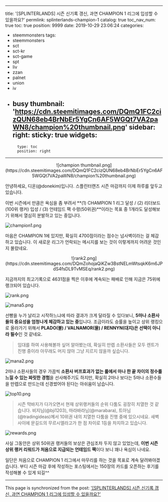 
---
title: '[SPLINTERLANDS] 시즌 신기록 갱신, 과연 CHAMPION 1 리그에 입성할 수 있을까요?'
permlink: splinterlands-champion-1
catalog: true
toc_nav_num: true
toc: true
position: 9999
date: 2019-10-29 23:06:24
categories:
- steemmonsters
tags:
- steemmonsters
- sct
- sct-kr
- sct-game
- spt
- liv
- zzan
- palnet
- union
- iv
- busy
thumbnail: 'https://cdn.steemitimages.com/DQmQ1FC2cizQUN68eb4BrNbEr5YgCn6AF5WGQt7VA2paWN8/champion%20thumbnail.png'
sidebar:
    right:
        sticky: true
widgets:
    -
        type: toc
        position: right
---


<center>![champion thumbnail.png](https://cdn.steemitimages.com/DQmQ1FC2cizQUN68eb4BrNbEr5YgCn6AF5WGQt7VA2paWN8/champion%20thumbnail.png)</center>

안녕하세요, 디온(@donekim)입니다. 스플린터랜즈 시즌 마감까지 이제 하루를 앞두고 있습니다. 

이번 시즌에서 만큼은 욕심을 좀 부려서 **(1) CHAMPION 1 리그 달성 / (2) 리더보드(100위 랭커) 입성 / (3) 언테임드 팩 수령(50위권)**이라는 목표 중 1개라도 달성해보기 위해서 열심히 분발하고 있는 중입니다. 

![champion1.png](https://cdn.steemitimages.com/DQmaw2NjfgcuZjVorqMaJNMVFugETyHvrDBpZT3jqZzfj1b/champion1.png)

마음은 CHAMPION 1에 있지만, 확실히 4700점이라는 점수는 넘사벽이라는 걸 체감하고 있습니다. 이 새로운 리그가 언락되는 메시지를 보는 것이 이렇게까지 어려운 것인지 몰랐네요.

<center>![rank2.png](https://cdn.steemitimages.com/DQmZohojaQiKZw3BstNELmWtsqkK6m6JPdS4fsDL9TvMSEq/rank2.png)</center>

지금까지의 최고기록으로 4631점을 찍은 이후에 계속되는 패배로 인해 지금은 75위에 랭크되어 있습니다. 

![rank.png](https://cdn.steemitimages.com/DQmQnSxtTFnvZug3BB7ndtrkRF3ceaNMguCnFEorQtQW2uD/rank.png)


![mana5.png](https://cdn.steemitimages.com/DQmR8WNafDvgTPFsh4GDT2NiLv4d1Smjg9kHZqBZ4TM8ntc/mana5.png)

선빵을 누가 날리고 시작하느냐에 따라 결과가 크게 달라질 수 있다보니, **5마나 소환사들의 중요성을 엄청나게 체감하고 있는 중**입니다. 조금이라도 승률을 높이고 상위 랭킹으로 올라가기 위해서 **PLADO(불) / VALNAMOR(물) / RENNYN(대지)은 선택이 아니라 필수**인 것 같네요. 

> 임대를 하여 사용해볼까 싶어 알아봤는데, 확실히 만렙 소환사들은 모두 렌트가 진행 중이라 아무래도 머지 않아 그냥 지르지 않을까 싶습니다.

![mana2.png](https://cdn.steemitimages.com/DQmRTJiC9iERbYq2u5xiE2TpizYBmPCyn8cLtTPckVPHvQ4/mana2.png)

2마나 소환사들의 경우 가끔씩 **소환사 버프효과가 없는 룰에서 마나 한 끝 차이의 정수를 느낄 수 있는 짜릿한 경험**을 선사해주기도 하지만, 확실히 2마나 보다는 5마나 소환수들을 만렙으로 만드는데 신경썼어야 된다는 아쉬움이 남습니다. 

![top10.png](https://cdn.steemitimages.com/DQmcnWuNzdTEuZbaZvdruciMC2q7WwGoZGQknLKwKH2FUuC/top10.png)

> 시즌 막바지가 다가오면서 현재 상위랭커들의 순위 다툼도 굉장히 치열한 것 같습니다. 비지님(@bji1203), 마라바라님(@marabara), 트아님(@tradingideas)께서 10위권 내의 치열한 다툼을 진행 중에 있으시네요. 새벽 사이에 문길드의 무르시엘라고가 한 점 차이로 1등을 차지하고 있습니다.

![rewards.png](https://cdn.steemitimages.com/DQmcdYzxCiQHS5XVyoh8qpEmcdtZiyK2eFdUjNqstwG7WUk/rewards.png)

사실 그동안은 상위 50위권 랭커들의 보상은 관심조차 두지 않고 있었는데, **이번 시즌 상위 랭커 리워드가 처음으로 지급되는 언테임드 팩**이다 보니 꽤나 욕심이 나네요. 

일단은 처음으로 CHAMPION 1 리그에서 마무리를 하는 것을 목표로 계속 달려봐야겠습니다. 부디 시즌 마감 후에 작성하는 포스팅에서는 150장의 카드를 오픈하는 후기를 작성해볼 수 있게 되길^^

- - -

This page is synchronized from the post: ['[SPLINTERLANDS] 시즌 신기록 갱신, 과연 CHAMPION 1 리그에 입성할 수 있을까요?'](https://steemit.com/@donekim/splinterlands-champion-1)
